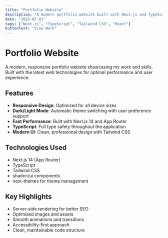 ```yaml
---
title: "Portfolio Website"
description: "A modern portfolio website built with Next.js and TypeScript"
date: "2025-07-01"
tags: ["Next.js", "TypeScript", "Tailwind CSS", "React"]
buttonText: "View Work"
---
```


# Portfolio Website

A modern, responsive portfolio website showcasing my work and skills. Built with the latest web technologies for optimal performance and user experience.

## Features

- **Responsive Design**: Optimized for all device sizes
- **Dark/Light Mode**: Automatic theme switching with user preference support
- **Fast Performance**: Built with Next.js 14 and App Router
- **TypeScript**: Full type safety throughout the application
- **Modern UI**: Clean, professional design with Tailwind CSS

## Technologies Used

- Next.js 14 (App Router)
- TypeScript
- Tailwind CSS
- shadcn/ui components
- next-themes for theme management

## Key Highlights

- Server-side rendering for better SEO
- Optimized images and assets
- Smooth animations and transitions
- Accessibility-first approach
- Clean, maintainable code structure
